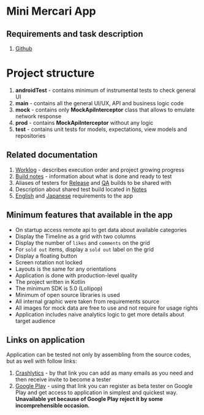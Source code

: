 # Mini Mercari App
## Requirements and task description
1. [Github](https://github.com/m-rec/34f19aca0d38e5f286b4da11b5aabd9aa3573cf3)

# Project structure
1. **androidTest** - contains minimum of instrumental tests to check general UI
2. **main** - contains all the general UI/UX, API and business logic code
3. **mock** - contains only **MockApiInterceptor** class that allows to emulate network response
4. **prod** - contains **MockApiInterceptor** without any logic
5. **test** - contains unit tests for models, expectations, view models and repositories

## Related documentation
1. [Worklog](docs/worklog.md) - describes execution order and project growing progress
2. [Build notes](app/destribution.notes) - information about what is done and ready to test
3. Aliases of testers for [Release](app/distribution-release.testers) and [QA](distribution-qa.testers) builds to be shared with
4. Description about shared test build located in [Notes](app/distribution.notes)
5. [English](docs/SKILL_TEST.en.md) and [Japanese](SKILL_TEST.ja.md) requirements to the app

## Minimum features that available in the app
* On startup access remote api to get data about available categories
* Display the Timeline as a grid with two columns
* Display the number of `likes` and `comments` on the grid
* For `sold out` items, display a `sold out` label on the grid
* Display a floating button
* Screen rotation not locked
* Layouts is the same for any orientations
* Application is done with production-level quality
* The project written in Kotlin
* The minimum SDK is 5.0 (Lollipop)
* Minimum of open source libraries is used
* All internal graphic were taken from requirements source
* All images for mock data are free to use and not require for usage rights
* Application includes naive analytics logic to get more details about target audience

## Links on application
Application can be tested not only by assembling from the source codes,
    but as well with follow links:
1. [Crashlytics](https://betas.to/pfrfGD5k) - by that link you can add as many emails as you need
    and then receive invite to become a tester
2. [Google Play](https://play.google.com/store/apps/details?id=tregub.miniMercariApp) - using that link you can register as beta tester on Google Play
    and get access to application in simplest and quickest way.
    **Unavailable yet because of Google Play reject it by some incomprehensible occasion.** 